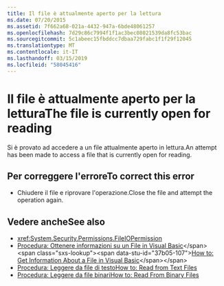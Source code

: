 ```yaml
---
title: Il file è attualmente aperto per la lettura
ms.date: 07/20/2015
ms.assetid: 7f662a68-021a-4432-947a-6bde48061257
ms.openlocfilehash: 7d29c86c7994f1f1ac3bec08021539da8fc53bac
ms.sourcegitcommit: 5c1abeec15fbddcc7dbaa729fabc1f1f29f12045
ms.translationtype: MT
ms.contentlocale: it-IT
ms.lasthandoff: 03/15/2019
ms.locfileid: "58045416"
---
```

# <a name="the-file-is-currently-open-for-reading"></a><span data-ttu-id="37b05-102">Il file è attualmente aperto per la lettura</span><span class="sxs-lookup"><span data-stu-id="37b05-102">The file is currently open for reading</span></span>
<span data-ttu-id="37b05-103">Si è provato ad accedere a un file attualmente aperto in lettura.</span><span class="sxs-lookup"><span data-stu-id="37b05-103">An attempt has been made to access a file that is currently open for reading.</span></span>  
  
## <a name="to-correct-this-error"></a><span data-ttu-id="37b05-104">Per correggere l'errore</span><span class="sxs-lookup"><span data-stu-id="37b05-104">To correct this error</span></span>  
  
-   <span data-ttu-id="37b05-105">Chiudere il file e riprovare l'operazione.</span><span class="sxs-lookup"><span data-stu-id="37b05-105">Close the file and attempt the operation again.</span></span>  
  
## <a name="see-also"></a><span data-ttu-id="37b05-106">Vedere anche</span><span class="sxs-lookup"><span data-stu-id="37b05-106">See also</span></span>

- <xref:System.Security.Permissions.FileIOPermission>
- <span data-ttu-id="37b05-107">[Procedura: Ottenere informazioni su un File in Visual Basic](https://docs.microsoft.com/previous-versions/visualstudio/visual-studio-2010/abtzf6f7(v=vs.100))</span><span class="sxs-lookup"><span data-stu-id="37b05-107">[How to: Get Information About a File in Visual Basic](https://docs.microsoft.com/previous-versions/visualstudio/visual-studio-2010/abtzf6f7(v=vs.100))</span></span>
- [<span data-ttu-id="37b05-108">Procedura: Leggere da file di testo</span><span class="sxs-lookup"><span data-stu-id="37b05-108">How to: Read from Text Files</span></span>](../../visual-basic/developing-apps/programming/drives-directories-files/how-to-read-from-text-files.md)
- [<span data-ttu-id="37b05-109">Procedura: Leggere da file binari</span><span class="sxs-lookup"><span data-stu-id="37b05-109">How to: Read From Binary Files</span></span>](../../visual-basic/developing-apps/programming/drives-directories-files/how-to-read-from-binary-files.md)
